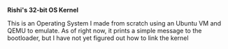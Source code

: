 **Rishi's 32-bit OS Kernel**


This is an Operating System I made from scratch using an Ubuntu VM and QEMU to emulate. As of right now, it prints a simple message to the bootloader, but I have not yet figured out how to link the kernel
